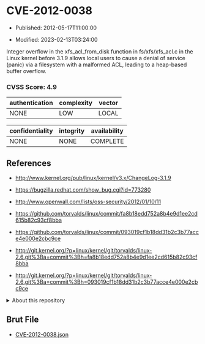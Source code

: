# CVE-2012-0038

- Published: 2012-05-17T11:00:00

- Modified: 2023-02-13T03:24:00

Integer overflow in the xfs_acl_from_disk function in fs/xfs/xfs_acl.c in the Linux kernel before 3.1.9 allows local users to cause a denial of service (panic) via a filesystem with a malformed ACL, leading to a heap-based buffer overflow.

### CVSS Score: **4.9**

| authentication | complexity | vector |
| --- | --- | --- |
| NONE | LOW | LOCAL |

| confidentiality | integrity | availability |
| --- | --- | --- |
| NONE | NONE | COMPLETE |

## References

* http://www.kernel.org/pub/linux/kernel/v3.x/ChangeLog-3.1.9

* https://bugzilla.redhat.com/show_bug.cgi?id=773280

* http://www.openwall.com/lists/oss-security/2012/01/10/11

* https://github.com/torvalds/linux/commit/fa8b18edd752a8b4e9d1ee2cd615b82c93cf8bba

* https://github.com/torvalds/linux/commit/093019cf1b18dd31b2c3b77acce4e000e2cbc9ce

* http://git.kernel.org/?p=linux/kernel/git/torvalds/linux-2.6.git%3Ba=commit%3Bh=fa8b18edd752a8b4e9d1ee2cd615b82c93cf8bba

* http://git.kernel.org/?p=linux/kernel/git/torvalds/linux-2.6.git%3Ba=commit%3Bh=093019cf1b18dd31b2c3b77acce4e000e2cbc9ce

<details>
<summary>About this repository</summary> 

  This repository is part of the project [Live Hack CVE](https://github.com/Live-Hack-CVE). Main website can be found [www.live-hack.org](https://www.live-hack.org) 
  
  Made by [Sn0wAlice](https://github.com/Sn0wAlice) for the people that care about security and need to have a feed of the latest CVEs. Hope you enjoy it, don't forget to star the repo and follow me on [Twitter](https://twitter.com/Sn0wAlice) and [Github](https://github.com/Sn0wAlice). And that is my [personnal website](https://www.alice-snow.me/)

  - [Home Page](https://github.com/Live-Hack-CVE)
  - [Framework](https://github.com/Live-Hack-CVE/cve-framework)
  - [CVE database](https://github.com/Live-Hack-CVE/full_database)
  - [Changelog](https://github.com/Live-Hack-CVE/Changelog)
</details>

## Brut File

* [CVE-2012-0038.json](https://raw.githubusercontent.com/Live-Hack-CVE/full_database/main/cves/2012/CVE-2012-0038.json)

